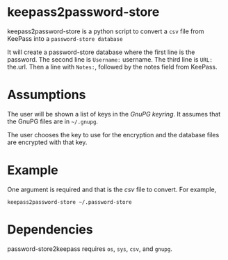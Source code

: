 # **keepass2password-store**

keepass2password-store is a python script to convert a `csv` file from
KeePass into a `password-store database`

It will create a password-store database where the first line is the
password.  The second line is `Username:`  username.  The third line
is `URL:` the.url.  Then a line with `Notes:`, followed by the notes
field from KeePass.

# Assumptions

The user will be shown a list of keys in the *GnuPG keyring*.  It assumes
that the GnuPG files are in `~/.gnupg`.

The user chooses the key to use for the encryption and the database files
are encrypted with that key.

# Example

One argument is required and that is the *csv* file to convert.  For example,

`keepass2password-store ~/.password-store`
<br />

# Dependencies

password-store2keepass requires `os`, `sys`, `csv`, and `gnupg`.
